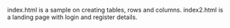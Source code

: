 index.html is a sample on creating tables, rows and columns.
index2.html is a landing page with login and register details.
